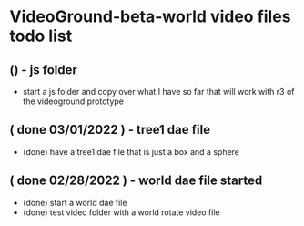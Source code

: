 # VideoGround-beta-world video files todo list

## () - js folder
* start a js folder and copy over what I have so far that will work with r3 of the videoground prototype

## ( done 03/01/2022 ) - tree1 dae file
* (done) have a tree1 dae file that is just a box and a sphere

## ( done 02/28/2022 ) - world dae file started
* (done) start a world dae file
* (done) test video folder with a world rotate video file
